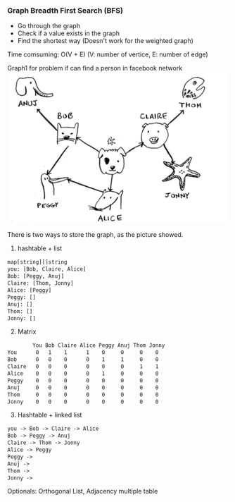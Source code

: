 ### Graph Breadth First Search  (BFS)

- Go through the graph
- Check if a value exists in the graph
- Find the shortest way (Doesn't work for the weighted graph)

Time comsuming: O(V + E) (V: number of vertice, E: number of edge)

Graph1 for problem if can find a person in facebook network
![alt text](https://github.com/fooxlj07/grokking-algorithms/blob/master/pictures/graph1.png?raw=true)

There is two ways to store the graph, as the picture showed.

1. hashtable + list
```
map[string][]string
you: [Bob, Claire, Alice]
Bob: [Peggy, Anuj]
Claire: [Thom, Jonny]
Alice: [Peggy]
Peggy: []
Anuj: []
Thom: [] 
Jonny: []
```

2. Matrix
```
        You Bob Claire Alice Peggy Anuj Thom Jonny
You      0   1    1      1    0     0     0    0
Bob      0   0    0      0    1     1     0    0
Claire   0   0    0      0    0     0     1    1
Alice    0   0    0      0    1     0     0    0
Peggy    0   0    0      0    0     0     0    0
Anuj     0   0    0      0    0     0     0    0
Thom     0   0    0      0    0     0     0    0
Jonny    0   0    0      0    0     0     0    0
```

3. Hashtable + linked list
```
you -> Bob -> Claire -> Alice
Bob -> Peggy -> Anuj
Claire -> Thom -> Jonny
Alice -> Peggy
Peggy -> 
Anuj ->
Thom -> 
Jonny ->
```
Optionals: Orthogonal List, Adjacency multiple table
